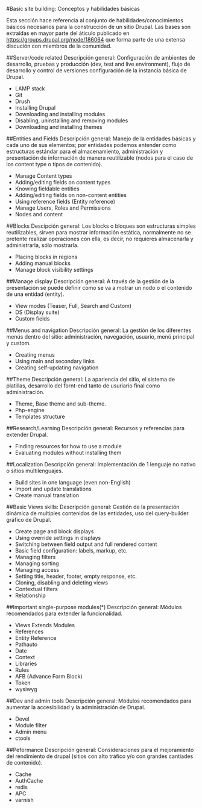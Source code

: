 #Basic site building: Conceptos y habilidades básicas

Esta sección hace referencia al conjunto de habilidades/conocimientos básicos necesarios para la construcción de un sitio Drupal. Las bases son extraídas en mayor parte del áticulo publicado en https://groups.drupal.org/node/186064 que forma parte de una extensa discución con miembros de la comunidad.

##Server/code related
Descripción general: Configuración de ambientes de desarrollo, pruebas y producción (dev, test and live environment), flujo de desarrollo y control de versiones configuración de la instancia básica de Drupal.
* LAMP stack
* Git
* Drush
* Installing Drupal
* Downloading and installing modules
* Disabling, uninstalling and removing modules
* Downloading and installing themes

##Entities and Fields
Descripción general: Manejo de la entidades básicas y cada uno de sus elementos; por entidades podemos entender como estructuras estándar para el almacenamiento, administración y presentación de información de manera reutilizable (nodos para el caso de los content type o tipos de contenido).
* Manage Content types
* Adding/editing fields on content types
* Knowing fieldable entities
* Adding/editing fields on non-content entities
* Using reference fields (Entity reference)
* Manage Users, Roles and Permissions
* Nodes and content

##Blocks
Descipción general: Los blocks o bloques son estructuras simples reutilizables, sirven para mostrar información estática, normalmente no se pretente realizar operaciones con ella, es decir, no requieres almacenarla y administrarla, sólo mostrarla.
* Placing blocks in regions
* Adding manual blocks
* Manage block visibility settings

##Manage display
Descripción general: A través de la gestión de la presentación se puede definir como se va a motrar un nodo o el contenido de una entidad (entity).
* View modes (Teaser, Full, Search and Custom)
* DS (Display suite)
* Custom fields

##Menus and navigation
Descripción general: La gestión de los diferentes menús dentro del sitio: administración, navegación, usuario, menú principal y custom.
* Creating menus
* Using main and secondary links
* Creating self-updating navigation

##Theme
Descripción general: La apariencia del sitio, el sistema de platillas, desarrollo del fornt-end tanto de usuriario final como administración.
* Theme, Base theme and sub-theme.
* Php-engine
* Templates structure

##Research/Learning
Descripción general: Recursos y referencias para extender Drupal.
* Finding resources for how to use a module
* Evaluating modules without installing them

##Localization
Descripción general: Implementación de 1 lenguaje no nativo o sitios multilenguajes.
* Build sites in one language (even non-English)
* Import and update translations
* Create manual translation

##Basic Views skills:
Descripción general: Gestión de la presentación dinámica de multiples contenidos de las entidades, uso del query-builder gráfico de Drupal.
* Create page and block displays
* Using override settings in displays
* Switching between field output and full rendered content
* Basic field configuration: labels, markup, etc.
* Managing filters
* Managing sorting
* Managing access
* Setting title, header, footer, empty response, etc.
* Cloning, disabling and deleting views
* Contextual filters
* Relationship

##Important single-purpose modules(*)
Descripción general: Módulos recomendados para extender la funcionalidad.
* Views Extends Modules
* References
* Entity Reference
* Pathauto
* Date
* Context
* Libraries
* Rules
* AFB (Advance Form Block)
* Token
* wysiwyg

##Dev and admin tools
Descripción general: Módulos recomendados para aumentar la accesibilidad y la administración de Drupal.
* Devel
* Module filter
* Admin menu
* ctools

##Peformance
Descripción general: Consideraciones para el mejoramiento del rendimiento de drupal (sitios con alto tráfico y/o con grandes cantiades de contenido).
* Cache
* AuthCache
* redis
* APC
* varnish
